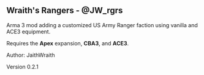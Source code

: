 ## Wraith's Rangers - @JW_rgrs

<p> Arma 3 mod adding a customized US Army Ranger faction using vanilla and ACE3 equipment.</p>
<p> Requires the <b>Apex</b> expansion, <b>CBA3</b>, and <b>ACE3</b>.</p>
<p> Author: JaithWraith</p>
<p> Version 0.2.1</p>
